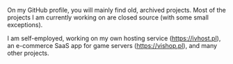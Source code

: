 On my GitHub profile, you will mainly find old, archived projects. Most of the projects I am currently working on are closed source (with some small exceptions). 

I am self-employed, working on my own hosting service (https://ivhost.pl), an e-commerce SaaS app for game servers (https://vishop.pl), and many other projects.